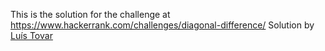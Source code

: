 This is the solution for the challenge at https://www.hackerrank.com/challenges/diagonal-difference/
Solution by [Luís Tovar](https://github.com/LuisTovar0)